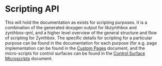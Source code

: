 # Scripting API

This will hold the documentation as exists for scripting purposes. It is a combination of the generated doxygen output for libzynthbox and zynthbox-qml, and a higher level overview of the general structure and flow of scripting for Zynthbox. The specific details for scripting for a particular purpose can be found in the documentation for each purpose (for e.g. page implementation can be found in the [Custom Pages](docs/custom-pages.md) document, and the micro-scripts for control surfaces can be found in the [Control Surface Microscripts](docs/control-surface-microscripts.md) document.
